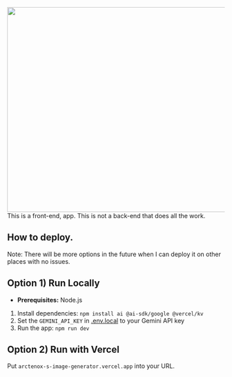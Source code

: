 <div align="center">
<img width="1200" height="475" alt="GHBanner" src="https://github.com/user-attachments/assets/0aa67016-6eaf-458a-adb2-6e31a0763ed6" />
</div>
This is a front-end, app. This is not a back-end that does all the work.

## How to deploy.

Note: There will be more options in the future when I can deploy it on other places with no issues.

## Option 1) Run Locally

- **Prerequisites:**  Node.js

1. Install dependencies:
   `npm install ai @ai-sdk/google @vercel/kv`
3. Set the `GEMINI_API_KEY` in [.env.local](.env.local) to your Gemini API key
4. Run the app:
   `npm run dev`
   
## Option 2) Run with Vercel
   
Put `arctenox-s-image-generator.vercel.app` into your URL.
